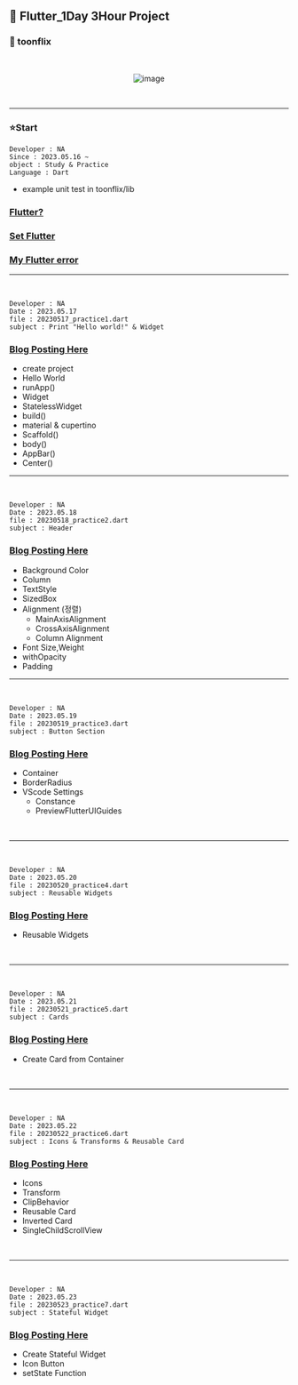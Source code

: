 ## 🫡 Flutter_1Day 3Hour Project

### 🎨 toonflix

<br>
<div align = center>
  
![image](https://github.com/Astrum93/Flutter_Project/assets/116700688/9242090d-9f2c-4463-8843-5aa05e3cde1a)

</div>
<br>
<hr>

### ⭐Start

```
Developer : NA
Since : 2023.05.16 ~
object : Study & Practice
Language : Dart
```

- example unit test in toonflix/lib

### [Flutter?](https://astrum93.tistory.com/76)

### [Set Flutter](https://astrum93.tistory.com/77)

### [My Flutter error](https://astrum93.tistory.com/78)

---
<br>

```
Developer : NA
Date : 2023.05.17
file : 20230517_practice1.dart
subject : Print "Hello world!" & Widget

```

### [Blog Posting Here](https://astrum93.tistory.com/79)

- create project
- Hello World
- runApp()
- Widget
- StatelessWidget
- build()
- material & cupertino
- Scaffold()
- body()
- AppBar()
- Center()

---
<br>

```
Developer : NA
Date : 2023.05.18
file : 20230518_practice2.dart
subject : Header

```

### [Blog Posting Here](https://astrum93.tistory.com/80)

- Background Color
- Column
- TextStyle
- SizedBox
- Alignment (정렬)
  - MainAxisAlignment
  - CrossAxisAlignment
  - Column Alignment
- Font Size,Weight
- withOpacity
- Padding

---

<br>

```
Developer : NA
Date : 2023.05.19
file : 20230519_practice3.dart
subject : Button Section

```

### [Blog Posting Here](https://astrum93.tistory.com/81)

- Container
- BorderRadius
- VScode Settings
  - Constance
  - PreviewFlutterUIGuides

<br>

---

<br>

```
Developer : NA
Date : 2023.05.20
file : 20230520_practice4.dart
subject : Reusable Widgets

```

### [Blog Posting Here](https://astrum93.tistory.com/82)

- Reusable Widgets

<br>

---

<br>

```
Developer : NA
Date : 2023.05.21
file : 20230521_practice5.dart
subject : Cards

```

### [Blog Posting Here](https://astrum93.tistory.com/83)

- Create Card from Container

<br>

---

<br>

```
Developer : NA
Date : 2023.05.22
file : 20230522_practice6.dart
subject : Icons & Transforms & Reusable Card

```

### [Blog Posting Here](https://astrum93.tistory.com/84)

- Icons
- Transform
- ClipBehavior
- Reusable Card
- Inverted Card
- SingleChildScrollView

<br>

---

<br>

```
Developer : NA
Date : 2023.05.23
file : 20230523_practice7.dart
subject : Stateful Widget

```

### [Blog Posting Here](https://astrum93.tistory.com/85)

- Create Stateful Widget
- Icon Button
- setState Function
